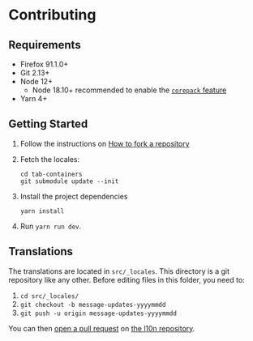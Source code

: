 # Contributing

## Requirements

* Firefox 91.1.0+
* Git 2.13+
* Node 12+
    * Node 18.10+ recommended to enable the [`corepack` feature](https://yarnpkg.com/getting-started/install)
* Yarn 4+

## Getting Started

1. Follow the instructions on [How to fork a repository][fork]
2. Fetch the locales:

    ```
    cd tab-containers
    git submodule update --init
    ```
3. Install the project dependencies
    ```
    yarn install
    ```
4. Run `yarn run dev`.

## Translations

The translations are located in `src/_locales`. This directory is a git
repository like any other. Before editing files in this folder, you need to:

1. `cd src/_locales/`
2. `git checkout -b message-updates-yyyymmdd`
3. `git push -u origin message-updates-yyyymmdd`

You can then [open a pull request][pr] on [the l10n repository][l10n].

[fork]: https://docs.github.com/en/get-started/quickstart/fork-a-repo
[l10n]: https://github.com/mozilla-l10n/multi-account-containers-l10n/
[pr]: https://docs.github.com/en/pull-requests/collaborating-with-pull-requests/proposing-changes-to-your-work-with-pull-requests/about-pull-requests
[web-ext]: https://developer.mozilla.org/en-US/Add-ons/WebExtensions/Getting_started_with_web-ext
